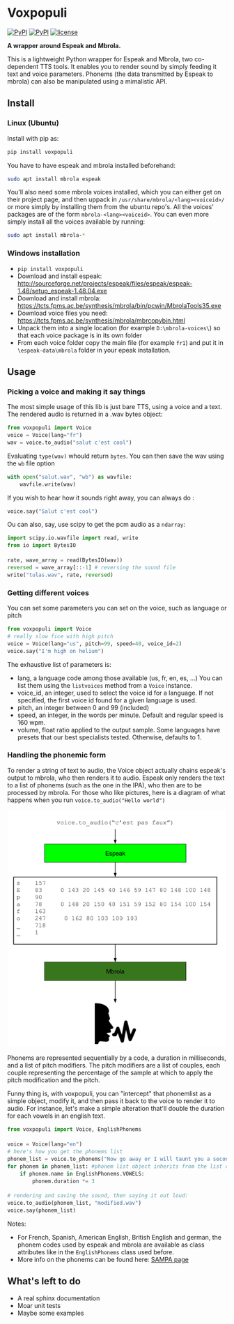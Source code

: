 # Voxpopuli
[![PyPI](https://img.shields.io/pypi/v/voxpopuli.svg)](https://pypi.python.org/pypi/voxpopuli)
[![PyPI](https://img.shields.io/pypi/pyversions/voxpopuli.svg)](http://py3readiness.org/)
[![license](https://img.shields.io/github/license/mashape/apistatus.svg)](LICENSE)

**A wrapper around Espeak and Mbrola.**

This is a lightweight Python wrapper for Espeak and Mbrola, two co-dependent TTS tools. It enables you to 
render sound by simply feeding it text and voice parameters. Phonems (the data transmitted by Espeak to
mbrola) can also be manipulated using a mimalistic API.

## Install

### Linux (Ubuntu)
Install with pip as:
```sh
pip install voxpopuli
```

You have to have espeak and mbrola installed beforehand:
```sh
sudo apt install mbrola espeak
```

You'll also need some mbrola voices installed, which you can either get on their project page, 
and then uppack in `/usr/share/mbrola/<lang><voiceid>/` or more simply by 
installing them from the ubuntu repo's. All the voices' packages are of the form
`mbrola-<lang><voiceid>`. You can even more simply install all the voices available
by running:
```sh
sudo apt install mbrola-*
```

### Windows installation

* `pip install voxpopuli`
* Download and install espeak: http://sourceforge.net/projects/espeak/files/espeak/espeak-1.48/setup_espeak-1.48.04.exe
* Download and install mbrola: https://tcts.fpms.ac.be/synthesis/mbrola/bin/pcwin/MbrolaTools35.exe
* Download voice files you need: https://tcts.fpms.ac.be/synthesis/mbrola/mbrcopybin.html
* Unpack them into a single location (for example `D:\mbrola-voices\`) so that each voice package is in its own folder
* From each voice folder copy the main file (for example `fr1`) and put it in `\espeak-data\mbrola` folder in your epeak installation.


## Usage

### Picking a voice and making it say things

The most simple usage of this lib is just bare TTS, using a voice and
a text. The rendered audio is returned in a .wav bytes object:
```python
from voxpopuli import Voice
voice = Voice(lang="fr")
wav = voice.to_audio("salut c'est cool")
```
Evaluating `type(wav)` whould return `bytes`. You can then save the wav using the `wb` 
file option

```python
with open("salut.wav", "wb") as wavfile:
    wavfile.write(wav)
```
If you wish to hear how it sounds right away, you can always do :
```python
voice.say("Salut c'est cool")
```

Ou can also, say, use scipy to get the pcm audio as a `ndarray`:

```python
import scipy.io.wavfile import read, write
from io import BytesIO

rate, wave_array = read(BytesIO(wav))
reversed = wave_array[::-1] # reversing the sound file
write("tulas.wav", rate, reversed)
```

### Getting different voices

You can set some parameters you can set on the voice, such as language or pitch

```python
from voxpopuli import Voice
# really slow fice with high pitch
voice = Voice(lang="us", pitch=99, speed=40, voice_id=2)
voice.say("I'm high on helium")
```

The exhaustive list of parameters is:

 * lang, a language code among those available (us, fr, en, es, ...) You can list
    them using the `listvoices` method from a `Voice` instance.
 * voice_id, an integer, used to select the voice id for a language. If not specified,
    the first voice id found for a given language is used.
 * pitch, an integer between 0 and 99 (included)
 * speed, an integer, in the words per minute. Default and regular speed
is 160 wpm.
 * volume, float ratio applied to the output sample. Some languages have presets
    that our best specialists tested. Otherwise, defaults to 1.

### Handling the phonemic form

To render a string of text to audio, the Voice object actually chains espeak's output
to mbrola, who then renders it to audio. Espeak only renders the text to a list of
phonems (such as the one in the IPA), who then are to be processed by mbrola.
For those who like pictures, here is a diagram of what happens when you run
`voice.to_audio("Hello world")`

![Phonems](doc/phonems.png?raw=true)

Phonems are represented sequentially by a code, a duration in milliseconds, and
a list of pitch modifiers. The pitch modifiers are a list of couples, each couple
representing the percentage of the sample at which to apply the pitch modification and
the pitch. 

Funny thing is, with voxpopuli, you can "intercept" that phonemlist as a
simple object, modify it, and then pass it back to the voice to render it to
audio. For instance, let's make a simple alteration that'll double the
duration for each vowels in an english text.

```python
from voxpopuli import Voice, EnglishPhonems

voice = Voice(lang="en")
# here's how you get the phonems list
phonem_list = voice.to_phonems("Now go away or I will taunt you a second time.") 
for phonem in phonem_list: #phonem list object inherits from the list object
    if phonem.name in EnglishPhonems.VOWELS:
        phonem.duration *= 3
        
# rendering and saving the sound, then saying it out loud:
voice.to_audio(phonem_list, "modified.wav")
voice.say(phonem_list)
```

Notes:

 * For French, Spanish, American English, British English and german, the phonem codes
 used by espeak and mbrola are available as class attributes like in the `EnglishPhonems` 
 class used before.
 * More info on the phonems can be found here: [SAMPA page](http://www.phon.ucl.ac.uk/home/sampa/)
 

## What's left to do

 * A real sphinx documentation
 * Moar unit tests
 * Maybe some examples
